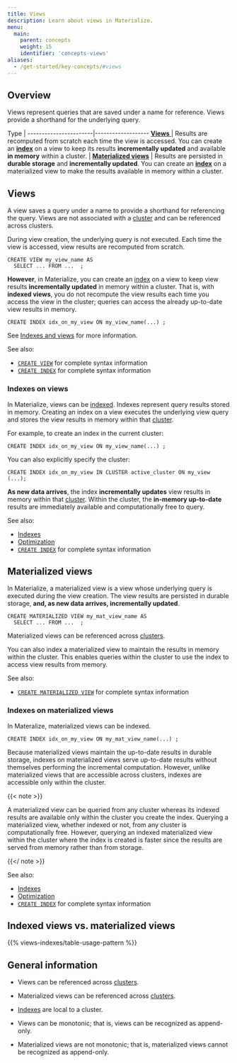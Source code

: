 ```yaml
---
title: Views
description: Learn about views in Materialize.
menu:
  main:
    parent: concepts
    weight: 15
    identifier: 'concepts-views'
aliases:
  - /get-started/key-concepts/#views
---
```


## Overview

Views represent queries that are saved under a name for reference. Views provide
a shorthand for the underlying query.

Type                   |
-----------------------|-------------------
[ **Views** ]( #views ) | Results are recomputed from scratch each time the view is accessed. You can create an **[index](/concepts/indexes/)** on a view to keep its results **incrementally updated** and available **in memory** within a cluster. |
[**Materialized views**](#materialized-views) | Results are persisted in **durable storage** and **incrementally updated**. You can create an [**index**](/concepts/indexes/) on a materialized view to make the results available in memory within a cluster.

## Views

A view saves a query under a name to provide a shorthand for referencing the
query. Views are not associated with a [cluster](/concepts/clusters/) and can
be referenced across clusters.

During view creation, the underlying query is not executed. Each time the view
is accessed, view results are recomputed from scratch.

```mzsql
CREATE VIEW my_view_name AS
  SELECT ... FROM ...  ;
```

**However**, in Materialize, you can create an [index](/concepts/indexes/) on a
view to keep view results **incrementally updated** in memory within a cluster.
That is, with **indexed views**, you do not recompute the view results each time
you access the view in the cluster; queries can access the already up-to-date
view results in memory.

```mzsql
CREATE INDEX idx_on_my_view ON my_view_name(...) ;
```

See [Indexes and views](#indexes-on-views) for more information.

See also:

- [`CREATE VIEW`](/sql/create-view)  for complete syntax information
- [`CREATE INDEX`](/sql/create-index/)  for complete syntax information

### Indexes on views

In Materialize, views can be [indexed](/concepts/indexes/). Indexes represent
query results stored in memory. Creating an index on a view executes the
underlying view query and stores the view results in memory within that
[cluster](/concepts/clusters/).

For example, to create an index in the current cluster:

```mzsql
CREATE INDEX idx_on_my_view ON my_view_name(...) ;
```

You can also explicitly specify the cluster:

```mzsql
CREATE INDEX idx_on_my_view IN CLUSTER active_cluster ON my_view (...);
```

**As new data arrives**, the index **incrementally updates** view results in
memory within that [cluster](/concepts/clusters/). Within the cluster, the
**in-memory up-to-date** results are immediately available and computationally
free to query.

See also:

- [Indexes](/concepts/indexes)
- [Optimization](/transform-data/optimization)
- [`CREATE INDEX`](/sql/create-index/)  for complete syntax information

## Materialized views

In Materialize, a materialized view is a view whose underlying query is executed
during the view creation. The view results are persisted in durable storage,
**and, as new data arrives, incrementally updated**.

```mzsql
CREATE MATERIALIZED VIEW my_mat_view_name AS
  SELECT ... FROM ...  ;
```

Materialized views can be referenced across [clusters](/concepts/clusters/).

You can also index a materialized view to maintain the results in memory within
the cluster. This enables queries within the cluster to use the index to access
view results from memory.


See also:

- [`CREATE MATERIALIZED VIEW`](/sql/create-materialized-view) for complete
  syntax information

### Indexes on materialized views

In Materalize, materialized views can be indexed.

```mzsql
CREATE INDEX idx_on_my_view ON my_mat_view_name(...) ;
```

Because materialized views maintain the up-to-date results in durable storage,
indexes on materialized views serve up-to-date results without themselves
performing the incremental computation. However, unlike materialized views that
are accessible across clusters, indexes are accessible only within the cluster.

{{< note >}}

A materialized view can be queried from any cluster whereas its indexed results
are available only within the cluster you create the index. Querying a
materialized view, whether indexed or not, from any cluster is computationally
free. However, querying an indexed materialized view within the cluster where
the index is created is faster since the results are served from memory rather
than from storage.

{{</ note >}}

See also:

- [Indexes](/concepts/indexes)
- [Optimization](/transform-data/optimization)
- [`CREATE INDEX`](/sql/create-index/)  for complete syntax information

## Indexed views vs. materialized views

{{% views-indexes/table-usage-pattern %}}

## General information

- Views can be referenced across [clusters](/concepts/clusters/).

- Materialized views can be referenced across [clusters](/concepts/clusters/).

- [Indexes](/concepts/indexes) are local to a cluster.

- Views can be monotonic; that is, views can be recognized as append-only.

- Materialized views are not monotonic; that is, materialized views cannot be
  recognized as append-only.

<style>
red { color: Red; font-weight: 500; }
</style>
